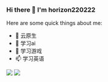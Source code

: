 ### Hi there 👋 I'm horizon220222

<!--
**houseme/houseme** is a ✨ _special_ ✨ repository because its `README.md` (this file) appears on your GitHub profile.

Here are some ideas to get you started:

- 🔭 I’m currently working on ...
- 🌱 I’m currently learning ...
- 👯 I’m looking to collaborate on ...
- 🤔 I’m looking for help with ...
- 💬 Ask me about ...
- 📫 How to reach me: ...
- 😄 Pronouns: ...
- ⚡ Fun fact: ...
-->

Here are some quick things about me:

- 🔭 云原生
- 🌱 学习ai
- 🤔 学习游戏
- 📫 学习英语

![](https://github-profile-summary-cards.vercel.app/api/cards/repos-per-language?username=horizon220222&theme=github)
![](https://github-readme-stats.vercel.app/api?username=horizon220222)
